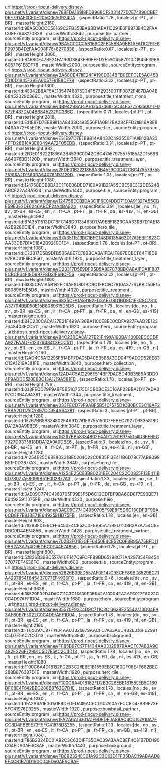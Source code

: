 url:https://prod-ripcut-delivery.disney-plus.net/v1/variant/disney/788FDA16918FD9968CF9031477D7E74B90CBEF06F791AE0CE0E205C06A0924DA , {aspectRatio:1.78 , locales:[pt-PT , pt-BR] , masterHeight:2160 , masterId:9BA5C0CCC5B169C2FB35BBA9BB1AEA11C291E6F9973B4D2FAAC08F7648270838 , masterWidth:3840 , purpose:tile_partner , sourceEntity:program , url:https://prod-ripcut-delivery.disney-plus.net/v1/variant/disney/9BA5C0CCC5B169C2FB35BBA9BB1AEA11C291E6F9973B4D2FAAC08F7648270838 , {aspectRatio:0.67 , locales:[pt-PT , pt-BR] , masterHeight:3000 , masterId:BA68CE47BE24FA190D384BFB0EEFD2E5AC4587010D1945F39EA6057F61E8DF78 , masterWidth:2000 , purpose:tile , sourceEntity:program , url:https://prod-ripcut-delivery.disney-plus.net/v1/variant/disney/BA68CE47BE24FA190D384BFB0EEFD2E5AC4587010D1945F39EA6057F61E8DF78 , {aspectRatio:3.32 , locales:[pt-PT , pt-BR] , masterHeight:1300 , masterId:4B942B8AF5AE1354746875C34F57729350011F0872F487DA04B68452329C366C , masterWidth:4320 , purpose:title_treatment_mono , sourceEntity:program , url:https://prod-ripcut-delivery.disney-plus.net/v1/variant/disney/4B942B8AF5AE1354746875C34F57729350011F0872F487DA04B68452329C366C , {aspectRatio:0.71 , locales:[pt-PT , pt-BR] , masterHeight:2818 , masterId:E31E97D7EEB9814A8433C493556F1A0B12BA234FFD28B16A3E8049AA72F05EDB , masterWidth:2000 , purpose:tile , sourceEntity:program , url:https://prod-ripcut-delivery.disney-plus.net/v1/variant/disney/E31E97D7EEB9814A8433C493556F1A0B12BA234FFD28B16A3E8049AA72F05EDB , {aspectRatio:3.91 , locales:[pt-PT , pt-BR] , masterHeight:982 , masterId:2FDE01B2221866A3B4539C0D42CBC47A57975575185A2D1569BA64076BD3120D , masterWidth:3840 , purpose:title_treatment_layer , sourceEntity:program , url:https://prod-ripcut-delivery.disney-plus.net/v1/variant/disney/2FDE01B2221866A3B4539C0D42CBC47A57975575185A2D1569BA64076BD3120D , {aspectRatio:1.33 , locales:[pt-PT , pt-BR] , masterHeight:1080 , masterId:124758ECB8DA3C1F6E06DDD71E0A91B2FA55CBE59E3E2DE6246ABCF22A4BA924 , masterWidth:1440 , purpose:tile , sourceEntity:program , url:https://prod-ripcut-delivery.disney-plus.net/v1/variant/disney/124758ECB8DA3C1F6E06DDD71E0A91B2FA55CBE59E3E2DE6246ABCF22A4BA924 , {aspectRatio:3.91 , locales:[de , no , fi , sv , pt-BR , es-ES , en , it , fr-CA , pt-PT , ja , fr-FR , da , es-419 , nl , en-GB] , masterHeight:982 , masterId:B7A3511513DC1BFC148D0135463D17A9EBF1823CAA33DB7D1AE18A2B9280C1E4 , masterWidth:3840 , purpose:hero_tile , sourceEntity:program , url:https://prod-ripcut-delivery.disney-plus.net/v1/variant/disney/B7A3511513DC1BFC148D0135463D17A9EBF1823CAA33DB7D1AE18A2B9280C1E4 , {aspectRatio:1.78 , locales:[pt-PT , pt-BR] , masterHeight:1080 , masterId:C23317D5B9DFB5B5A8E7C78BBCA8A1FDA1F887ECBCF64F18D997F8D31F6BCF56 , masterWidth:1920 , purpose:title_treatment_layer , sourceEntity:program , url:https://prod-ripcut-delivery.disney-plus.net/v1/variant/disney/C23317D5B9DFB5B5A8E7C78BBCA8A1FDA1F887ECBCF64F18D997F8D31F6BCF56 , {aspectRatio:3.32 , locales:[pt-PT , pt-BR] , masterHeight:1300 , masterId:6835CFA1A5B182FD3AE818D1BD9C1EBC8C7810A37794BBD50E15B8089615D5D6 , masterWidth:4320 , purpose:title_treatment , sourceEntity:program , url:https://prod-ripcut-delivery.disney-plus.net/v1/variant/disney/6835CFA1A5B182FD3AE818D1BD9C1EBC8C7810A37794BBD50E15B8089615D5D6 , {aspectRatio:1.78 , locales:[de , no , fi , sv , pt-BR , es-ES , en , it , fr-CA , pt-PT , ja , fr-FR , da , nl , en-GB , es-419] , masterHeight:1080 , masterId:84C230CACA127E21F499A190BA1100E8EC0CDFA927FAAD2E1237648403FCC511 , masterWidth:1920 , purpose:hero , sourceEntity:program , url:https://prod-ripcut-delivery.disney-plus.net/v1/variant/disney/84C230CACA127E21F499A190BA1100E8EC0CDFA927FAAD2E1237648403FCC511 , {aspectRatio:1.78 , locales:[de , no , fi , sv , pt-BR , en , es-ES , it , fr-CA , pt-PT , ja , fr-FR , da , es-419 , en-GB , nl] , masterHeight:2160 , masterId:12AD4C5A12296F514BF7DAC5D40B3586A3DD04F9ADDD528E83C13A1219A581FB , masterWidth:3840 , purpose:hero_collection , sourceEntity:program , url:https://prod-ripcut-delivery.disney-plus.net/v1/variant/disney/12AD4C5A12296F514BF7DAC5D40B3586A3DD04F9ADDD528E83C13A1219A581FB , {aspectRatio:1.78 , locales:[pt-PT , pt-BR] , masterHeight:756 , masterId:033FECD79F9ABF5B51C7575D1CB0BCE3C16AF22BBA2D117ADA397CD3B4A64381 , masterWidth:1344 , purpose:title_treatment , sourceEntity:program , url:https://prod-ripcut-delivery.disney-plus.net/v1/variant/disney/033FECD79F9ABF5B51C7575D1CB0BCE3C16AF22BBA2D117ADA397CD3B4A64381 , {aspectRatio:3 , locales:[pt-PT , pt-BR] , masterHeight:1280 , masterId:16267BB58334802F4A912761E9755150D3FEBEC7927D9335818DDA12A0A9DBE6 , masterWidth:3840 , purpose:title_treatment_layer , sourceEntity:program , url:https://prod-ripcut-delivery.disney-plus.net/v1/variant/disney/16267BB58334802F4A912761E9755150D3FEBEC7927D9335818DDA12A0A9DBE6 , {aspectRatio:3 , locales:[no , de , sv , fi , pt-BR , es-ES , en , it , fr-CA , pt-PT , ja , fr-FR , da , es-419 , nl , en-GB] , masterHeight:1280 , masterId:A1254E25C6BB80231BE0204C22C0835F13E411B6D78077AB8099B51F0D2877A3 , masterWidth:3840 , purpose:hero_tile , sourceEntity:program , url:https://prod-ripcut-delivery.disney-plus.net/v1/variant/disney/A1254E25C6BB80231BE0204C22C0835F13E411B6D78077AB8099B51F0D2877A3 , {aspectRatio:1.33 , locales:[de , no , sv , fi , pt-BR , es-ES , en , it , fr-CA , pt-PT , ja , fr-FR , da , en-GB , es-419 , nl] , masterHeight:3240 , masterId:3AE09C774C4960705F99E8F5D6C13CDFBF9BA6CD8F7E93BE71E64925911D75FB , masterWidth:4320 , purpose:hero , sourceEntity:program , url:https://prod-ripcut-delivery.disney-plus.net/v1/variant/disney/3AE09C774C4960705F99E8F5D6C13CDFBF9BA6CD8F7E93BE71E64925911D75FB , {aspectRatio:1.78 , locales:[en , en-GB] , masterHeight:803 , masterId:70283F01E9CFF6450E4CE52C0F8B95A75BFD1108B2A3A754C9EDBC0D44E74856 , masterWidth:1428 , purpose:title_treatment_partner , sourceEntity:program , url:https://prod-ripcut-delivery.disney-plus.net/v1/variant/disney/70283F01E9CFF6450E4CE52C0F8B95A75BFD1108B2A3A754C9EDBC0D44E74856 , {aspectRatio:0.75 , locales:[pt-PT , pt-BR] , masterHeight:800 , masterId:52826B39BD557AF0F147C9FCFF89BD65298C71A4297854F845437077EF4936FC , masterWidth:600 , purpose:tile , sourceEntity:program , url:https://prod-ripcut-delivery.disney-plus.net/v1/variant/disney/52826B39BD557AF0F147C9FCFF89BD65298C71A4297854F845437077EF4936FC , {aspectRatio:0.46 , locales:[de , no , sv , fi , pt-BR , es-ES , en , it , fr-CA , pt-PT , ja , fr-FR , da , es-419 , nl , en-GB] , masterHeight:3636 , masterId:35570F92D4D9C711C3C16639E35542A13D04EA3AF60E7F6022C0C4D97AFF1D04 , masterWidth:1680 , purpose:hero , sourceEntity:program , url:https://prod-ripcut-delivery.disney-plus.net/v1/variant/disney/35570F92D4D9C711C3C16639E35542A13D04EA3AF60E7F6022C0C4D97AFF1D04 , {aspectRatio:1.78 , locales:[de , no , sv , fi , pt-BR , es-ES , en , it , fr-CA , pt-PT , ja , fr-FR , da , es-419 , nl , en-GB] , masterHeight:2160 , masterId:FF85B97C97F1434AA03329879AACFC7A83A9C482E326FE2991C5D7E5AC2C3D13 , masterWidth:3840 , purpose:background , sourceEntity:program , url:https://prod-ripcut-delivery.disney-plus.net/v1/variant/disney/FF85B97C97F1434AA03329879AACFC7A83A9C482E326FE2991C5D7E5AC2C3D13 , {aspectRatio:1.78 , locales:[no , de , sv , fi , pt-BR , en , es-ES , it , fr-CA , pt-PT , ja , fr-FR , da , nl , es-419 , en-GB] , masterHeight:1080 , masterId:F100C6A4D18182FD2B3C26EBE1B1559EB5C160DF08E4F682BEC288B8763D7D1E , masterWidth:1920 , purpose:hero_tile , sourceEntity:program , url:https://prod-ripcut-delivery.disney-plus.net/v1/variant/disney/F100C6A4D18182FD2B3C26EBE1B1559EB5C160DF08E4F682BEC288B8763D7D1E , {aspectRatio:1.78 , locales:[no , de , sv , fi , pt-BR , es-ES , en , it , fr-CA , pt-PT , ja , fr-FR , da , nl , en-GB , es-419] , masterHeight:1080 , masterId:1FA2A6A16301A1F9DEDFDA89AC6CD107A10A7FCC8D4FBB9E73F5FC41976D3255 , masterWidth:1920 , purpose:thumbnail_partner , sourceEntity:program , url:https://prod-ripcut-delivery.disney-plus.net/v1/variant/disney/1FA2A6A16301A1F9DEDFDA89AC6CD107A10A7FCC8D4FBB9E73F5FC41976D3255 , {aspectRatio:1.33 , locales:[de , no , sv , fi , pt-BR , en , es-ES , it , fr-CA , pt-PT , ja , fr-FR , da , en-GB , es-419 , nl] , masterHeight:1080 , masterId:FB6B2324EC01A92C3C63D1FF35DAC39ABAAD8EF4CB1B7DD190C04EDA0AE6C8AF , masterWidth:1440 , purpose:background , sourceEntity:program , url:https://prod-ripcut-delivery.disney-plus.net/v1/variant/disney/FB6B2324EC01A92C3C63D1FF35DAC39ABAAD8EF4CB1B7DD190C04EDA0AE6C8AF
